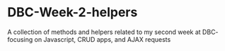 # DBC-Week-2-helpers
A collection of methods and helpers related to my second week at DBC- focusing on Javascript, CRUD apps, and AJAX requests
